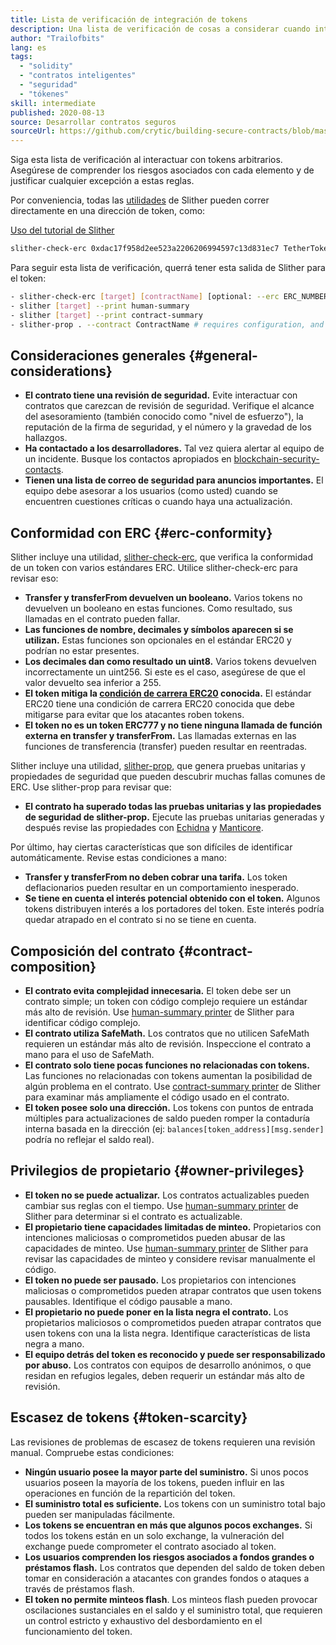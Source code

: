 ```yaml
---
title: Lista de verificación de integración de tokens
description: Una lista de verificación de cosas a considerar cuando interactuamos con tokens
author: "Trailofbits"
lang: es
tags:
  - "solidity"
  - "contratos inteligentes"
  - "seguridad"
  - "tókenes"
skill: intermediate
published: 2020-08-13
source: Desarrollar contratos seguros
sourceUrl: https://github.com/crytic/building-secure-contracts/blob/master/development-guidelines/token_integration.md
---
```


Siga esta lista de verificación al interactuar con tokens arbitrarios. Asegúrese de comprender los riesgos asociados con cada elemento y de justificar cualquier excepción a estas reglas.

Por conveniencia, todas las [utilidades](https://github.com/crytic/slither#tools) de Slither pueden correr directamente en una dirección de token, como:

[Uso del tutorial de Slither](/developers/tutorials/how-to-use-slither-to-find-smart-contract-bugs/)

```bash
slither-check-erc 0xdac17f958d2ee523a2206206994597c13d831ec7 TetherToken
```

Para seguir esta lista de verificación, querrá tener esta salida de Slither para el token:

```bash
- slither-check-erc [target] [contractName] [optional: --erc ERC_NUMBER]
- slither [target] --print human-summary
- slither [target] --print contract-summary
- slither-prop . --contract ContractName # requires configuration, and use of Echidna and Manticore
```

## Consideraciones generales {#general-considerations}

- **El contrato tiene una revisión de seguridad.** Evite interactuar con contratos que carezcan de revisión de seguridad. Verifique el alcance del asesoramiento (también conocido como "nivel de esfuerzo"), la reputación de la firma de seguridad, y el número y la gravedad de los hallazgos.
- **Ha contactado a los desarrolladores.** Tal vez quiera alertar al equipo de un incidente. Busque los contactos apropiados en [blockchain-security-contacts](https://github.com/crytic/blockchain-security-contacts).
- **Tienen una lista de correo de seguridad para anuncios importantes.** El equipo debe asesorar a los usuarios (como usted) cuando se encuentren cuestiones críticas o cuando haya una actualización.

## Conformidad con ERC {#erc-conformity}

Slither incluye una utilidad, [slither-check-erc](https://github.com/crytic/slither/wiki/ERC-Conformance), que verifica la conformidad de un token con varios estándares ERC. Utilice slither-check-erc para revisar eso:

- **Transfer y transferFrom devuelven un booleano.** Varios tokens no devuelven un booleano en estas funciones. Como resultado, sus llamadas en el contrato pueden fallar.
- **Las funciones de nombre, decimales y símbolos aparecen si se utilizan.** Estas funciones son opcionales en el estándar ERC20 y podrían no estar presentes.
- **Los decimales dan como resultado un uint8.** Varios tokens devuelven incorrectamente un uint256. Si este es el caso, asegúrese de que el valor devuelto sea inferior a 255.
- **El token mitiga la [condición de carrera ERC20](https://github.com/ethereum/EIPs/issues/20#issuecomment-263524729) conocida.** El estándar ERC20 tiene una condición de carrera ERC20 conocida que debe mitigarse para evitar que los atacantes roben tokens.
- **El token no es un token ERC777 y no tiene ninguna llamada de función externa en transfer y transferFrom.** Las llamadas externas en las funciones de transferencia (transfer) pueden resultar en reentradas.

Slither incluye una utilidad, [slither-prop](https://github.com/crytic/slither/wiki/Property-generation), que genera pruebas unitarias y propiedades de seguridad que pueden descubrir muchas fallas comunes de ERC. Use slither-prop para revisar que:

- **El contrato ha superado todas las pruebas unitarias y las propiedades de seguridad de slither-prop.** Ejecute las pruebas unitarias generadas y después revise las propiedades con [Echidna](https://github.com/crytic/echidna) y [Manticore](https://manticore.readthedocs.io/en/latest/verifier.html).

Por último, hay ciertas características que son difíciles de identificar automáticamente. Revise estas condiciones a mano:

- **Transfer y transferFrom no deben cobrar una tarifa.** Los token deflacionarios pueden resultar en un comportamiento inesperado.
- **Se tiene en cuenta el interés potencial obtenido con el token.** Algunos tokens distribuyen interés a los portadores del token. Este interés podría quedar atrapado en el contrato si no se tiene en cuenta.

## Composición del contrato {#contract-composition}

- **El contrato evita complejidad innecesaria.** El token debe ser un contrato simple; un token con código complejo requiere un estándar más alto de revisión. Use [human-summary printer](https://github.com/crytic/slither/wiki/Printer-documentation#human-summary) de Slither para identificar código complejo.
- **El contrato utiliza SafeMath.** Los contratos que no utilicen SafeMath requieren un estándar más alto de revisión. Inspeccione el contrato a mano para el uso de SafeMath.
- **El contrato solo tiene pocas funciones no relacionadas con tokens.** Las funciones no relacionadas con tokens aumentan la posibilidad de algún problema en el contrato. Use [contract-summary printer](https://github.com/crytic/slither/wiki/Printer-documentation#contract-summary) de Slither para examinar más ampliamente el código usado en el contrato.
- **El token posee solo una dirección.** Los tokens con puntos de entrada múltiples para actualizaciones de saldo pueden romper la contaduría interna basada en la dirección (ej: `balances[token_address][msg.sender]` podría no reflejar el saldo real).

## Privilegios de propietario {#owner-privileges}

- **El token no se puede actualizar.** Los contratos actualizables pueden cambiar sus reglas con el tiempo. Use [human-summary printer](https://github.com/crytic/slither/wiki/Printer-documentation#contract-summary) de Slither para determinar si el contrato es actualizable.
- **El propietario tiene capacidades limitadas de minteo.** Propietarios con intenciones maliciosas o comprometidos pueden abusar de las capacidades de minteo. Use [human-summary printer](https://github.com/crytic/slither/wiki/Printer-documentation#contract-summary) de Slither para revisar las capacidades de minteo y considere revisar manualmente el código.
- **El token no puede ser pausado.** Los propietarios con intenciones maliciosas o comprometidos pueden atrapar contratos que usen tokens pausables. Identifique el código pausable a mano.
- **El propietario no puede poner en la lista negra el contrato.** Los propietarios maliciosos o comprometidos pueden atrapar contratos que usen tokens con una la lista negra. Identifique características de lista negra a mano.
- **El equipo detrás del token es reconocido y puede ser responsabilizado por abuso.** Los contratos con equipos de desarrollo anónimos, o que residan en refugios legales, deben requerir un estándar más alto de revisión.

## Escasez de tokens {#token-scarcity}

Las revisiones de problemas de escasez de tokens requieren una revisión manual. Compruebe estas condiciones:

- **Ningún usuario posee la mayor parte del suministro.** Si unos pocos usuarios poseen la mayoría de los tokens, pueden influir en las operaciones en función de la repartición del token.
- **El suministro total es suficiente.** Los tokens con un suministro total bajo pueden ser manipuladas fácilmente.
- **Los tokens se encuentran en más que algunos pocos exchanges.** Si todos los tokens están en un solo exchange, la vulneración del exchange puede comprometer el contrato asociado al token.
- **Los usuarios comprenden los riesgos asociados a fondos grandes o préstamos flash.** Los contratos que dependen del saldo de token deben tomar en consideración a atacantes con grandes fondos o ataques a través de préstamos flash.
- **El token no permite minteos flash**. Los minteos flash pueden provocar oscilaciones sustanciales en el saldo y el suministro total, que requieren un control estricto y exhaustivo del desbordamiento en el funcionamiento del token.
